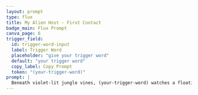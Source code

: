 ```yaml
---
layout: prompt
type: flux
title: My Alien Host - First Contact
badge_main: Flux Prompt
canva_page: 6
trigger_field:
  id: trigger-word-input
  label: Trigger Word
  placeholder: "give your trigger word"
  default: "your trigger word"
  copy_label: Copy Prompt
  token: "(your-trigger-word)"
prompt: |
  Beneath violet-lit jungle vines, (your-trigger-word) watches a floating holographic panel glide up from the ground. The scene is hyper-realistic, with lifelike lighting and fog. Pulses of magenta trace across (his or her) forehead as he lifts his chin in realization, his face glowing with insight.
---
```


